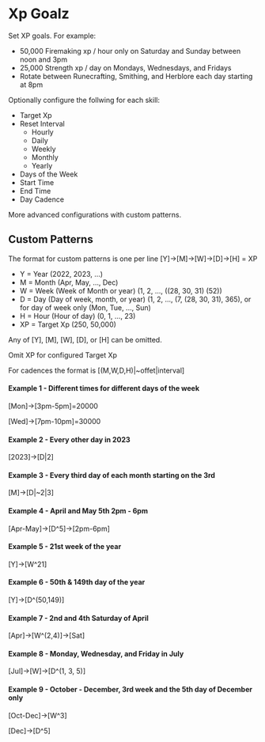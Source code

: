 # Xp Goalz

Set XP goals. For example:

- 50,000 Firemaking xp / hour only on Saturday and Sunday between noon and 3pm
- 25,000 Strength xp / day on Mondays, Wednesdays, and Fridays
- Rotate between Runecrafting, Smithing, and Herblore each day starting at 8pm

Optionally configure the follwing for each skill:
- Target Xp
- Reset Interval
  - Hourly
  - Daily
  - Weekly
  - Monthly
  - Yearly
- Days of the Week
- Start Time
- End Time
- Day Cadence

More advanced configurations with custom patterns.

## Custom Patterns

The format for custom patterns is one per line [Y]->[M]->[W]->[D]->[H] = XP

- Y = Year (2022, 2023, ...)
- M = Month (Apr, May, ..., Dec)
- W = Week (Week of Month or year) (1, 2, ..., ((28, 30, 31) (52))
- D = Day (Day of week, month, or year) (1, 2, ..., (7, (28, 30, 31), 365), or for day of week only (Mon, Tue, ..., Sun)
- H = Hour (Hour of day) (0, 1, ..., 23) 
- XP = Target Xp (250, 50,000)

Any of [Y], [M], [W], [D], or [H] can be omitted.

Omit XP for configured Target Xp

For cadences the format is [(M,W,D,H)|~offet|interval]

#### Example 1 - Different times for different days of the week
[Mon]->[3pm-5pm]=20000

[Wed]->[7pm-10pm]=30000

#### Example 2 - Every other day in 2023
[2023]->[D|2]

#### Example 3 - Every third day of each month starting on the 3rd
[M]->[D|~2|3]

#### Example 4 - April and May 5th 2pm - 6pm
[Apr-May]->[D^5]->[2pm-6pm]

#### Example 5 - 21st week of the year
[Y]->[W^21]

#### Example 6 - 50th & 149th day of the year
[Y]->[D^(50,149)]

#### Example 7 - 2nd and 4th Saturday of April
[Apr]->[W^(2,4)]->[Sat]

#### Example 8 - Monday, Wednesday, and Friday in July
[Jul]->[W]->[D^(1, 3, 5)]

#### Example 9 - October - December, 3rd week and the 5th day of December only
[Oct-Dec]->[W^3]

[Dec]->[D^5]
